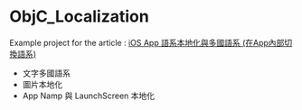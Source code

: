 # ObjC_Localization
Example project for the article :
[iOS App 語系本地化與多國語系 (在App內部切換語系)](http://blog.kcbox.io/post/app/20180721_ios_localization/)

- 文字多國語系
- 圖片本地化
- App Namp 與 LaunchScreen 本地化
